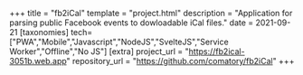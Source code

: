 +++
title = "fb2iCal"
template = "project.html"
description = "Application for parsing public Facebook events to dowloadable iCal files."
date = 2021-09-21
[taxonomies]
tech=["PWA","Mobile","Javascript","NodeJS","SvelteJS","Service Worker","Offline","No JS"]
[extra]
project_url = "https://fb2ical-3051b.web.app"
repository_url = "https://github.com/comatory/fb2iCal"
+++
